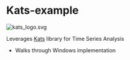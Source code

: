 # Kats-example

![kats_logo.svg](https://github.com/facebookresearch/Kats/blob/master/kats_logo.svg)

Leverages [Kats](https://github.com/facebookresearch/Kats) library for Time Series Analysis

* Walks through Windows implementation